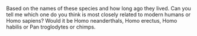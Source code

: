 Based on the names of these species and how long ago they lived. Can you tell
me which one do you think is most closely related to modern humans or Homo
sapiens? Would it be Homo neanderthals, Homo erectus, Homo habilis or Pan
troglodytes or chimps.
